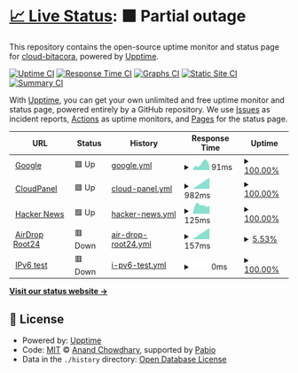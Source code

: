 # [📈 Live Status](https://radar.root24.eu.org): <!--live status--> **🟧 Partial outage**

This repository contains the open-source uptime monitor and status page for [cloud-bitacora](https://radar.root24.eu.org), powered by [Upptime](https://github.com/upptime/upptime).

[![Uptime CI](https://github.com/cloud-bitacora/radar/workflows/Uptime%20CI/badge.svg)](https://github.com/cloud-bitacora/radar/actions?query=workflow%3A%22Uptime+CI%22)
[![Response Time CI](https://github.com/cloud-bitacora/radar/workflows/Response%20Time%20CI/badge.svg)](https://github.com/cloud-bitacora/radar/actions?query=workflow%3A%22Response+Time+CI%22)
[![Graphs CI](https://github.com/cloud-bitacora/radar/workflows/Graphs%20CI/badge.svg)](https://github.com/cloud-bitacora/radar/actions?query=workflow%3A%22Graphs+CI%22)
[![Static Site CI](https://github.com/cloud-bitacora/radar/workflows/Static%20Site%20CI/badge.svg)](https://github.com/cloud-bitacora/radar/actions?query=workflow%3A%22Static+Site+CI%22)
[![Summary CI](https://github.com/cloud-bitacora/radar/workflows/Summary%20CI/badge.svg)](https://github.com/cloud-bitacora/radar/actions?query=workflow%3A%22Summary+CI%22)

With [Upptime](https://upptime.js.org), you can get your own unlimited and free uptime monitor and status page, powered entirely by a GitHub repository. We use [Issues](https://github.com/cloud-bitacora/radar/issues) as incident reports, [Actions](https://github.com/cloud-bitacora/radar/actions) as uptime monitors, and [Pages](https://radar.root24.eu.org) for the status page.

<!--start: status pages-->
<!-- This summary is generated by Upptime (https://github.com/upptime/upptime) -->
<!-- Do not edit this manually, your changes will be overwritten -->
<!-- prettier-ignore -->
| URL | Status | History | Response Time | Uptime |
| --- | ------ | ------- | ------------- | ------ |
| <img alt="" src="https://icons.duckduckgo.com/ip3/www.google.com.ico" height="13"> [Google](https://www.google.com) | 🟩 Up | [google.yml](https://github.com/cloud-bitacora/radar/commits/HEAD/history/google.yml) | <details><summary><img alt="Response time graph" src="./graphs/google/response-time-week.png" height="20"> 91ms</summary><br><a href="https://radar.root24.eu.org/history/google"><img alt="Response time 91" src="https://img.shields.io/endpoint?url=https%3A%2F%2Fraw.githubusercontent.com%2Fcloud-bitacora%2Fradar%2FHEAD%2Fapi%2Fgoogle%2Fresponse-time.json"></a><br><a href="https://radar.root24.eu.org/history/google"><img alt="24-hour response time 91" src="https://img.shields.io/endpoint?url=https%3A%2F%2Fraw.githubusercontent.com%2Fcloud-bitacora%2Fradar%2FHEAD%2Fapi%2Fgoogle%2Fresponse-time-day.json"></a><br><a href="https://radar.root24.eu.org/history/google"><img alt="7-day response time 91" src="https://img.shields.io/endpoint?url=https%3A%2F%2Fraw.githubusercontent.com%2Fcloud-bitacora%2Fradar%2FHEAD%2Fapi%2Fgoogle%2Fresponse-time-week.json"></a><br><a href="https://radar.root24.eu.org/history/google"><img alt="30-day response time 91" src="https://img.shields.io/endpoint?url=https%3A%2F%2Fraw.githubusercontent.com%2Fcloud-bitacora%2Fradar%2FHEAD%2Fapi%2Fgoogle%2Fresponse-time-month.json"></a><br><a href="https://radar.root24.eu.org/history/google"><img alt="1-year response time 91" src="https://img.shields.io/endpoint?url=https%3A%2F%2Fraw.githubusercontent.com%2Fcloud-bitacora%2Fradar%2FHEAD%2Fapi%2Fgoogle%2Fresponse-time-year.json"></a></details> | <details><summary><a href="https://radar.root24.eu.org/history/google">100.00%</a></summary><a href="https://radar.root24.eu.org/history/google"><img alt="All-time uptime 100.00%" src="https://img.shields.io/endpoint?url=https%3A%2F%2Fraw.githubusercontent.com%2Fcloud-bitacora%2Fradar%2FHEAD%2Fapi%2Fgoogle%2Fuptime.json"></a><br><a href="https://radar.root24.eu.org/history/google"><img alt="24-hour uptime 100.00%" src="https://img.shields.io/endpoint?url=https%3A%2F%2Fraw.githubusercontent.com%2Fcloud-bitacora%2Fradar%2FHEAD%2Fapi%2Fgoogle%2Fuptime-day.json"></a><br><a href="https://radar.root24.eu.org/history/google"><img alt="7-day uptime 100.00%" src="https://img.shields.io/endpoint?url=https%3A%2F%2Fraw.githubusercontent.com%2Fcloud-bitacora%2Fradar%2FHEAD%2Fapi%2Fgoogle%2Fuptime-week.json"></a><br><a href="https://radar.root24.eu.org/history/google"><img alt="30-day uptime 100.00%" src="https://img.shields.io/endpoint?url=https%3A%2F%2Fraw.githubusercontent.com%2Fcloud-bitacora%2Fradar%2FHEAD%2Fapi%2Fgoogle%2Fuptime-month.json"></a><br><a href="https://radar.root24.eu.org/history/google"><img alt="1-year uptime 100.00%" src="https://img.shields.io/endpoint?url=https%3A%2F%2Fraw.githubusercontent.com%2Fcloud-bitacora%2Fradar%2FHEAD%2Fapi%2Fgoogle%2Fuptime-year.json"></a></details>
| <img alt="" src="https://icons.duckduckgo.com/ip3/cpanel.soporte.eu.org.ico" height="13"> [CloudPanel](https://cpanel.soporte.eu.org) | 🟩 Up | [cloud-panel.yml](https://github.com/cloud-bitacora/radar/commits/HEAD/history/cloud-panel.yml) | <details><summary><img alt="Response time graph" src="./graphs/cloud-panel/response-time-week.png" height="20"> 982ms</summary><br><a href="https://radar.root24.eu.org/history/cloud-panel"><img alt="Response time 982" src="https://img.shields.io/endpoint?url=https%3A%2F%2Fraw.githubusercontent.com%2Fcloud-bitacora%2Fradar%2FHEAD%2Fapi%2Fcloud-panel%2Fresponse-time.json"></a><br><a href="https://radar.root24.eu.org/history/cloud-panel"><img alt="24-hour response time 982" src="https://img.shields.io/endpoint?url=https%3A%2F%2Fraw.githubusercontent.com%2Fcloud-bitacora%2Fradar%2FHEAD%2Fapi%2Fcloud-panel%2Fresponse-time-day.json"></a><br><a href="https://radar.root24.eu.org/history/cloud-panel"><img alt="7-day response time 982" src="https://img.shields.io/endpoint?url=https%3A%2F%2Fraw.githubusercontent.com%2Fcloud-bitacora%2Fradar%2FHEAD%2Fapi%2Fcloud-panel%2Fresponse-time-week.json"></a><br><a href="https://radar.root24.eu.org/history/cloud-panel"><img alt="30-day response time 982" src="https://img.shields.io/endpoint?url=https%3A%2F%2Fraw.githubusercontent.com%2Fcloud-bitacora%2Fradar%2FHEAD%2Fapi%2Fcloud-panel%2Fresponse-time-month.json"></a><br><a href="https://radar.root24.eu.org/history/cloud-panel"><img alt="1-year response time 982" src="https://img.shields.io/endpoint?url=https%3A%2F%2Fraw.githubusercontent.com%2Fcloud-bitacora%2Fradar%2FHEAD%2Fapi%2Fcloud-panel%2Fresponse-time-year.json"></a></details> | <details><summary><a href="https://radar.root24.eu.org/history/cloud-panel">100.00%</a></summary><a href="https://radar.root24.eu.org/history/cloud-panel"><img alt="All-time uptime 100.00%" src="https://img.shields.io/endpoint?url=https%3A%2F%2Fraw.githubusercontent.com%2Fcloud-bitacora%2Fradar%2FHEAD%2Fapi%2Fcloud-panel%2Fuptime.json"></a><br><a href="https://radar.root24.eu.org/history/cloud-panel"><img alt="24-hour uptime 100.00%" src="https://img.shields.io/endpoint?url=https%3A%2F%2Fraw.githubusercontent.com%2Fcloud-bitacora%2Fradar%2FHEAD%2Fapi%2Fcloud-panel%2Fuptime-day.json"></a><br><a href="https://radar.root24.eu.org/history/cloud-panel"><img alt="7-day uptime 100.00%" src="https://img.shields.io/endpoint?url=https%3A%2F%2Fraw.githubusercontent.com%2Fcloud-bitacora%2Fradar%2FHEAD%2Fapi%2Fcloud-panel%2Fuptime-week.json"></a><br><a href="https://radar.root24.eu.org/history/cloud-panel"><img alt="30-day uptime 100.00%" src="https://img.shields.io/endpoint?url=https%3A%2F%2Fraw.githubusercontent.com%2Fcloud-bitacora%2Fradar%2FHEAD%2Fapi%2Fcloud-panel%2Fuptime-month.json"></a><br><a href="https://radar.root24.eu.org/history/cloud-panel"><img alt="1-year uptime 100.00%" src="https://img.shields.io/endpoint?url=https%3A%2F%2Fraw.githubusercontent.com%2Fcloud-bitacora%2Fradar%2FHEAD%2Fapi%2Fcloud-panel%2Fuptime-year.json"></a></details>
| <img alt="" src="https://icons.duckduckgo.com/ip3/news.ycombinator.com.ico" height="13"> [Hacker News](https://news.ycombinator.com) | 🟩 Up | [hacker-news.yml](https://github.com/cloud-bitacora/radar/commits/HEAD/history/hacker-news.yml) | <details><summary><img alt="Response time graph" src="./graphs/hacker-news/response-time-week.png" height="20"> 125ms</summary><br><a href="https://radar.root24.eu.org/history/hacker-news"><img alt="Response time 125" src="https://img.shields.io/endpoint?url=https%3A%2F%2Fraw.githubusercontent.com%2Fcloud-bitacora%2Fradar%2FHEAD%2Fapi%2Fhacker-news%2Fresponse-time.json"></a><br><a href="https://radar.root24.eu.org/history/hacker-news"><img alt="24-hour response time 125" src="https://img.shields.io/endpoint?url=https%3A%2F%2Fraw.githubusercontent.com%2Fcloud-bitacora%2Fradar%2FHEAD%2Fapi%2Fhacker-news%2Fresponse-time-day.json"></a><br><a href="https://radar.root24.eu.org/history/hacker-news"><img alt="7-day response time 125" src="https://img.shields.io/endpoint?url=https%3A%2F%2Fraw.githubusercontent.com%2Fcloud-bitacora%2Fradar%2FHEAD%2Fapi%2Fhacker-news%2Fresponse-time-week.json"></a><br><a href="https://radar.root24.eu.org/history/hacker-news"><img alt="30-day response time 125" src="https://img.shields.io/endpoint?url=https%3A%2F%2Fraw.githubusercontent.com%2Fcloud-bitacora%2Fradar%2FHEAD%2Fapi%2Fhacker-news%2Fresponse-time-month.json"></a><br><a href="https://radar.root24.eu.org/history/hacker-news"><img alt="1-year response time 125" src="https://img.shields.io/endpoint?url=https%3A%2F%2Fraw.githubusercontent.com%2Fcloud-bitacora%2Fradar%2FHEAD%2Fapi%2Fhacker-news%2Fresponse-time-year.json"></a></details> | <details><summary><a href="https://radar.root24.eu.org/history/hacker-news">100.00%</a></summary><a href="https://radar.root24.eu.org/history/hacker-news"><img alt="All-time uptime 100.00%" src="https://img.shields.io/endpoint?url=https%3A%2F%2Fraw.githubusercontent.com%2Fcloud-bitacora%2Fradar%2FHEAD%2Fapi%2Fhacker-news%2Fuptime.json"></a><br><a href="https://radar.root24.eu.org/history/hacker-news"><img alt="24-hour uptime 100.00%" src="https://img.shields.io/endpoint?url=https%3A%2F%2Fraw.githubusercontent.com%2Fcloud-bitacora%2Fradar%2FHEAD%2Fapi%2Fhacker-news%2Fuptime-day.json"></a><br><a href="https://radar.root24.eu.org/history/hacker-news"><img alt="7-day uptime 100.00%" src="https://img.shields.io/endpoint?url=https%3A%2F%2Fraw.githubusercontent.com%2Fcloud-bitacora%2Fradar%2FHEAD%2Fapi%2Fhacker-news%2Fuptime-week.json"></a><br><a href="https://radar.root24.eu.org/history/hacker-news"><img alt="30-day uptime 100.00%" src="https://img.shields.io/endpoint?url=https%3A%2F%2Fraw.githubusercontent.com%2Fcloud-bitacora%2Fradar%2FHEAD%2Fapi%2Fhacker-news%2Fuptime-month.json"></a><br><a href="https://radar.root24.eu.org/history/hacker-news"><img alt="1-year uptime 100.00%" src="https://img.shields.io/endpoint?url=https%3A%2F%2Fraw.githubusercontent.com%2Fcloud-bitacora%2Fradar%2FHEAD%2Fapi%2Fhacker-news%2Fuptime-year.json"></a></details>
| <img alt="" src="https://icons.duckduckgo.com/ip3/airdrop.root24.eu.org.ico" height="13"> [AirDrop Root24](https://airdrop.root24.eu.org) | 🟥 Down | [air-drop-root24.yml](https://github.com/cloud-bitacora/radar/commits/HEAD/history/air-drop-root24.yml) | <details><summary><img alt="Response time graph" src="./graphs/air-drop-root24/response-time-week.png" height="20"> 157ms</summary><br><a href="https://radar.root24.eu.org/history/air-drop-root24"><img alt="Response time 157" src="https://img.shields.io/endpoint?url=https%3A%2F%2Fraw.githubusercontent.com%2Fcloud-bitacora%2Fradar%2FHEAD%2Fapi%2Fair-drop-root24%2Fresponse-time.json"></a><br><a href="https://radar.root24.eu.org/history/air-drop-root24"><img alt="24-hour response time 157" src="https://img.shields.io/endpoint?url=https%3A%2F%2Fraw.githubusercontent.com%2Fcloud-bitacora%2Fradar%2FHEAD%2Fapi%2Fair-drop-root24%2Fresponse-time-day.json"></a><br><a href="https://radar.root24.eu.org/history/air-drop-root24"><img alt="7-day response time 157" src="https://img.shields.io/endpoint?url=https%3A%2F%2Fraw.githubusercontent.com%2Fcloud-bitacora%2Fradar%2FHEAD%2Fapi%2Fair-drop-root24%2Fresponse-time-week.json"></a><br><a href="https://radar.root24.eu.org/history/air-drop-root24"><img alt="30-day response time 157" src="https://img.shields.io/endpoint?url=https%3A%2F%2Fraw.githubusercontent.com%2Fcloud-bitacora%2Fradar%2FHEAD%2Fapi%2Fair-drop-root24%2Fresponse-time-month.json"></a><br><a href="https://radar.root24.eu.org/history/air-drop-root24"><img alt="1-year response time 157" src="https://img.shields.io/endpoint?url=https%3A%2F%2Fraw.githubusercontent.com%2Fcloud-bitacora%2Fradar%2FHEAD%2Fapi%2Fair-drop-root24%2Fresponse-time-year.json"></a></details> | <details><summary><a href="https://radar.root24.eu.org/history/air-drop-root24">5.53%</a></summary><a href="https://radar.root24.eu.org/history/air-drop-root24"><img alt="All-time uptime 5.53%" src="https://img.shields.io/endpoint?url=https%3A%2F%2Fraw.githubusercontent.com%2Fcloud-bitacora%2Fradar%2FHEAD%2Fapi%2Fair-drop-root24%2Fuptime.json"></a><br><a href="https://radar.root24.eu.org/history/air-drop-root24"><img alt="24-hour uptime 5.53%" src="https://img.shields.io/endpoint?url=https%3A%2F%2Fraw.githubusercontent.com%2Fcloud-bitacora%2Fradar%2FHEAD%2Fapi%2Fair-drop-root24%2Fuptime-day.json"></a><br><a href="https://radar.root24.eu.org/history/air-drop-root24"><img alt="7-day uptime 5.53%" src="https://img.shields.io/endpoint?url=https%3A%2F%2Fraw.githubusercontent.com%2Fcloud-bitacora%2Fradar%2FHEAD%2Fapi%2Fair-drop-root24%2Fuptime-week.json"></a><br><a href="https://radar.root24.eu.org/history/air-drop-root24"><img alt="30-day uptime 5.53%" src="https://img.shields.io/endpoint?url=https%3A%2F%2Fraw.githubusercontent.com%2Fcloud-bitacora%2Fradar%2FHEAD%2Fapi%2Fair-drop-root24%2Fuptime-month.json"></a><br><a href="https://radar.root24.eu.org/history/air-drop-root24"><img alt="1-year uptime 5.53%" src="https://img.shields.io/endpoint?url=https%3A%2F%2Fraw.githubusercontent.com%2Fcloud-bitacora%2Fradar%2FHEAD%2Fapi%2Fair-drop-root24%2Fuptime-year.json"></a></details>
| <img alt="" src="https://icons.duckduckgo.com/ip3/null.ico" height="13"> [IPv6 test](forwardemail.net) | 🟥 Down | [i-pv6-test.yml](https://github.com/cloud-bitacora/radar/commits/HEAD/history/i-pv6-test.yml) | <details><summary><img alt="Response time graph" src="./graphs/i-pv6-test/response-time-week.png" height="20"> 0ms</summary><br><a href="https://radar.root24.eu.org/history/i-pv6-test"><img alt="Response time 0" src="https://img.shields.io/endpoint?url=https%3A%2F%2Fraw.githubusercontent.com%2Fcloud-bitacora%2Fradar%2FHEAD%2Fapi%2Fi-pv6-test%2Fresponse-time.json"></a><br><a href="https://radar.root24.eu.org/history/i-pv6-test"><img alt="24-hour response time 0" src="https://img.shields.io/endpoint?url=https%3A%2F%2Fraw.githubusercontent.com%2Fcloud-bitacora%2Fradar%2FHEAD%2Fapi%2Fi-pv6-test%2Fresponse-time-day.json"></a><br><a href="https://radar.root24.eu.org/history/i-pv6-test"><img alt="7-day response time 0" src="https://img.shields.io/endpoint?url=https%3A%2F%2Fraw.githubusercontent.com%2Fcloud-bitacora%2Fradar%2FHEAD%2Fapi%2Fi-pv6-test%2Fresponse-time-week.json"></a><br><a href="https://radar.root24.eu.org/history/i-pv6-test"><img alt="30-day response time 0" src="https://img.shields.io/endpoint?url=https%3A%2F%2Fraw.githubusercontent.com%2Fcloud-bitacora%2Fradar%2FHEAD%2Fapi%2Fi-pv6-test%2Fresponse-time-month.json"></a><br><a href="https://radar.root24.eu.org/history/i-pv6-test"><img alt="1-year response time 0" src="https://img.shields.io/endpoint?url=https%3A%2F%2Fraw.githubusercontent.com%2Fcloud-bitacora%2Fradar%2FHEAD%2Fapi%2Fi-pv6-test%2Fresponse-time-year.json"></a></details> | <details><summary><a href="https://radar.root24.eu.org/history/i-pv6-test">100.00%</a></summary><a href="https://radar.root24.eu.org/history/i-pv6-test"><img alt="All-time uptime 100.00%" src="https://img.shields.io/endpoint?url=https%3A%2F%2Fraw.githubusercontent.com%2Fcloud-bitacora%2Fradar%2FHEAD%2Fapi%2Fi-pv6-test%2Fuptime.json"></a><br><a href="https://radar.root24.eu.org/history/i-pv6-test"><img alt="24-hour uptime 100.00%" src="https://img.shields.io/endpoint?url=https%3A%2F%2Fraw.githubusercontent.com%2Fcloud-bitacora%2Fradar%2FHEAD%2Fapi%2Fi-pv6-test%2Fuptime-day.json"></a><br><a href="https://radar.root24.eu.org/history/i-pv6-test"><img alt="7-day uptime 100.00%" src="https://img.shields.io/endpoint?url=https%3A%2F%2Fraw.githubusercontent.com%2Fcloud-bitacora%2Fradar%2FHEAD%2Fapi%2Fi-pv6-test%2Fuptime-week.json"></a><br><a href="https://radar.root24.eu.org/history/i-pv6-test"><img alt="30-day uptime 100.00%" src="https://img.shields.io/endpoint?url=https%3A%2F%2Fraw.githubusercontent.com%2Fcloud-bitacora%2Fradar%2FHEAD%2Fapi%2Fi-pv6-test%2Fuptime-month.json"></a><br><a href="https://radar.root24.eu.org/history/i-pv6-test"><img alt="1-year uptime 100.00%" src="https://img.shields.io/endpoint?url=https%3A%2F%2Fraw.githubusercontent.com%2Fcloud-bitacora%2Fradar%2FHEAD%2Fapi%2Fi-pv6-test%2Fuptime-year.json"></a></details>

<!--end: status pages-->

[**Visit our status website →**](https://radar.root24.eu.org)

## 📄 License

- Powered by: [Upptime](https://github.com/upptime/upptime)
- Code: [MIT](./LICENSE) © [Anand Chowdhary](https://anandchowdhary.com), supported by [Pabio](https://pabio.com)
- Data in the `./history` directory: [Open Database License](https://opendatacommons.org/licenses/odbl/1-0/)
